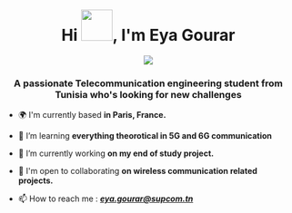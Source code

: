<h1 align="center">Hi <img src="https://github.com/mitul3737/mitul3737/blob/main/Wave.gif" height="55px" width="55px">, I'm Eya Gourar</h1>

<p align="center"><img src="https://readme-typing-svg.herokuapp.com?color=E22FE4&width=380&height=45&lines=Nice+To+Meet+You+...;Welcome+To+My+GitHub+Profile...&center=true"></a>
</p>

<h3 align="center">A passionate Telecommunication engineering student from Tunisia who's looking for new challenges</h3>

- 🌍 I'm currently based **in Paris, France.**

- 🌱 I’m learning **everything theorotical in 5G and 6G communication**

- 🔭 I’m currently working **on my end of study project.**

- 🤝 I'm open to collaborating **on wireless communication related projects.**

- 📫 How to reach me : ***eya.gourar@supcom.tn***


</div>



